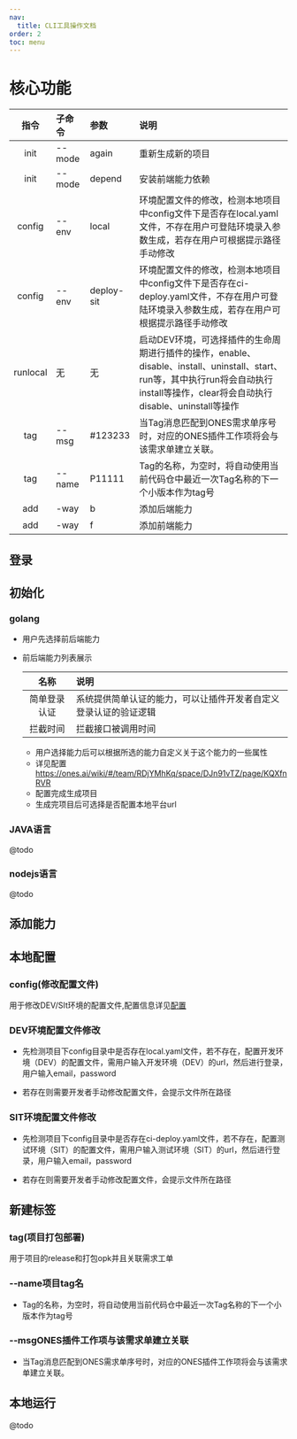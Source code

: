 ```yaml
---
nav:
  title: CLI工具操作文档
order: 2
toc: menu
---
```


# 核心功能



|   指令   | 子命令 | 参数       | 说明                                                         |
| :------: | :----- | :--------- | :----------------------------------------------------------- |
|   init   | --mode | again      | 重新生成新的项目                                             |
|   init   | --mode | depend     | 安装前端能力依赖                                             |
|  config  | --env  | local      | 环境配置文件的修改，检测本地项目中config文件下是否存在local.yaml文件，不存在用户可登陆环境录入参数生成，若存在用户可根据提示路径手动修改 |
|  config  | --env  | deploy-sit | 环境配置文件的修改，检测本地项目中config文件下是否存在ci-deploy.yaml文件，不存在用户可登陆环境录入参数生成，若存在用户可根据提示路径手动修改 |
| runlocal | 无     | 无         | 启动DEV环境，可选择插件的生命周期进行插件的操作，enable、disable、install、uninstall、start、run等，其中执行run将会自动执行install等操作，clear将会自动执行disable、uninstall等操作 |
|   tag    | --msg  | #123233    | 当Tag消息匹配到ONES需求单序号时，对应的ONES插件工作项将会与该需求单建立关联。 |
|   tag    | --name | P11111     | Tag的名称，为空时，将自动使用当前代码仓中最近一次Tag名称的下一个小版本作为tag号 |
|   add    | -way   | b          | 添加后端能力                                                 |
|   add    | -way   | f          | 添加前端能力                                                 |

## 登录





## 初始化

### golang

- 用户先选择前后端能力

- 前后端能力列表展示

  |     名称     | 说明                                                         |
  | :----------: | :----------------------------------------------------------- |
  | 简单登录认证 | 系统提供简单认证的能力，可以让插件开发者自定义登录认证的验证逻辑 |
  |   拦截时间   | 拦截接口被调用时间                                           |

  - 用户选择能力后可以根据所选的能力自定义关于这个能力的一些属性
  - 详见配置 https://ones.ai/wiki/#/team/RDjYMhKq/space/DJn91vTZ/page/KQXfnRVR
  - 配置完成生成项目
  - 生成完项目后可选择是否配置本地平台url


### JAVA语言

@todo

### nodejs语言

@todo



## 添加能力



## 本地配置

### config(修改配置文件)

用于修改DEV/SIt环境的配置文件,配置信息详见[配置](https://doc.plugins.myones.net/config/config)

### DEV环境配置文件修改

- 先检测项目下config目录中是否存在local.yaml文件，若不存在，配置开发环境（DEV）的配置文件，需用户输入开发环境（DEV）的url，然后进行登录，用户输入email，password

- 若存在则需要开发者手动修改配置文件，会提示文件所在路径

### SIT环境配置文件修改

- 先检测项目下config目录中是否存在ci-deploy.yaml文件，若不存在，配置测试环境（SIT）的配置文件，需用户输入测试环境（SIT）的url，然后进行登录，用户输入email，password

- 若存在则需要开发者手动修改配置文件，会提示文件所在路径



## 新建标签

### tag(项目打包部署)

用于项目的release和打包opk并且关联需求工单

### --name项目tag名

- Tag的名称，为空时，将自动使用当前代码仓中最近一次Tag名称的下一个小版本作为tag号

### --msgONES插件工作项与该需求单建立关联

- 当Tag消息匹配到ONES需求单序号时，对应的ONES插件工作项将会与该需求单建立关联。



## 本地运行

@todo
